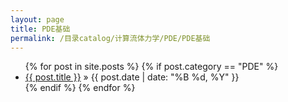```yaml
---
layout: page
title: PDE基础
permalink: /目录catalog/计算流体力学/PDE/PDE基础
---
```


<ul class="posts">
	{% for post in site.posts %}
		{% if post.category == "PDE" %}
		<li>
			<a href="{{ post.url }}">{{ post.title }}</a>
			<span> &raquo; {{ post.date | date: "%B %d, %Y" }}</span>
		</li>
		{% endif %}
	{% endfor %}
</ul>